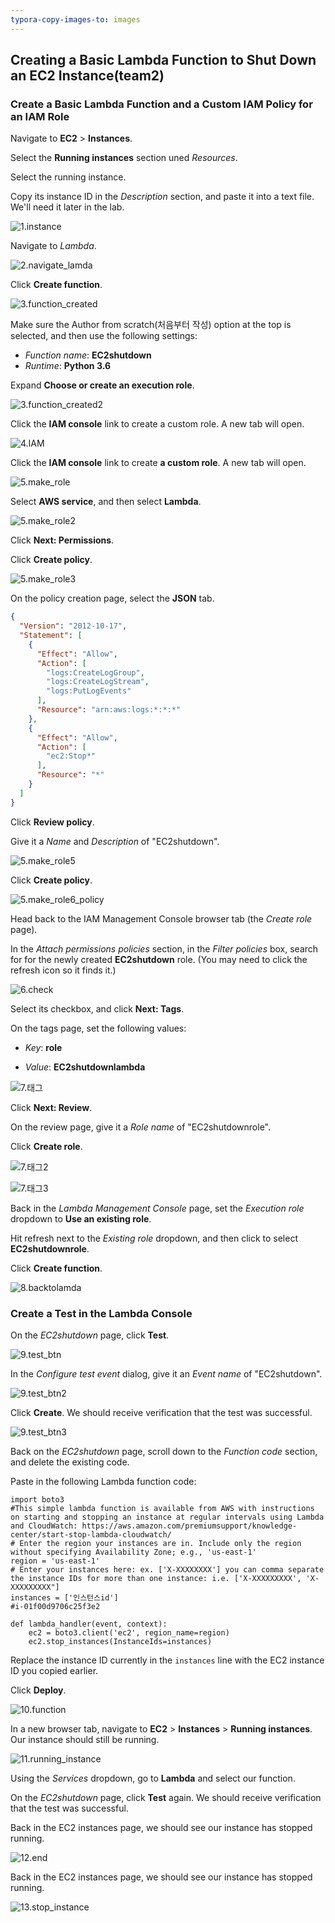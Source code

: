 ```yaml
---
typora-copy-images-to: images
---
```


## Creating a Basic Lambda Function to Shut Down an EC2 Instance(team2)





### Create a Basic Lambda Function and a Custom IAM Policy for an IAM Role

Navigate to **EC2** > **Instances**.

Select the **Running instances** section uned *Resources*.

Select the running instance.

Copy its instance ID in the *Description* section, and paste it into a text file. We'll need it later in the lab.

![1.instance](images/1.instance-1613546511234.PNG)



Navigate to *Lambda*.

![2.navigate_lamda](images/2.navigate_lamda-1613546517277.PNG)

Click **Create function**.



![3.function_created](images/3.function_created-1613546521389.PNG)





Make sure the Author from scratch(처음부터 작성) option at the top is selected, and then use the following settings:

- *Function name*: **EC2shutdown**
- *Runtime*: **Python 3.6**

Expand **Choose or create an execution role**.

![3.function_created2](images/3.function_created2-1613546527189.PNG)





Click the **IAM console** link to create a custom role. A new tab will open.





![4.IAM](images/4.IAM-1613546531359.PNG)

Click the **IAM console** link to create **a custom role**. A new tab will open.



![5.make_role](images/5.make_role-1613546536522.PNG)

Select **AWS service**, and then select **Lambda**.

![5.make_role2](images/5.make_role2-1613546540660.PNG)



Click **Next: Permissions**.

Click **Create policy**.

![5.make_role3](images/5.make_role3-1613546544700.PNG)



On the policy creation page, select the **JSON** tab.

```json
{
  "Version": "2012-10-17",
  "Statement": [
    {
      "Effect": "Allow",
      "Action": [
        "logs:CreateLogGroup",
        "logs:CreateLogStream",
        "logs:PutLogEvents"
      ],
      "Resource": "arn:aws:logs:*:*:*"
    },
    {
      "Effect": "Allow",
      "Action": [
        "ec2:Stop*"
      ],
      "Resource": "*"
    }
  ]
}
```

Click **Review policy**.

Give it a *Name* and *Description* of "EC2shutdown".

![5.make_role5](images/5.make_role5-1613546559629.PNG)



Click **Create policy**.

![5.make_role6_policy](E:\eumdengs\Velog\images\5.make_role6_policy.PNG)



Head back to the IAM Management Console browser tab (the *Create role* page).

In the *Attach permissions policies* section, in the *Filter policies* box, search for for the newly created **EC2shutdown** role. (You may need to click the refresh icon so it finds it.)



![6.check](images/6.check-1613546564284.PNG)



Select its checkbox, and click **Next: Tags**.

On the tags page, set the following values:

- *Key*: **role**

- *Value*: **EC2shutdownlambda**

  

![7.태그](images/7.%ED%83%9C%EA%B7%B8-1613546574625.PNG)



Click **Next: Review**.

On the review page, give it a *Role name* of "EC2shutdownrole".

Click **Create role**.

![7.태그2](images/7.%ED%83%9C%EA%B7%B82-1613546579064.PNG)

![7.태그3](images/7.%ED%83%9C%EA%B7%B83-1613546582545.PNG)





Back in the *Lambda Management Console* page, set the *Execution role* dropdown to **Use an existing role**.

Hit refresh next to the *Existing role* dropdown, and then click to select **EC2shutdownrole**.

Click **Create function**.

![8.backtolamda](images/8.backtolamda-1613546587524.PNG)







### Create a Test in the Lambda Console

On the *EC2shutdown* page, click **Test**.

![9.test_btn](images/9.test_btn-1613546592842.PNG)



In the *Configure test event* dialog, give it an *Event name* of "EC2shutdown".



![9.test_btn2](images/9.test_btn2-1613546597253.PNG)

Click **Create**. We should receive verification that the test was successful.

![9.test_btn3](images/9.test_btn3-1613546602303.PNG)

Back on the *EC2shutdown* page, scroll down to the *Function code* section, and delete the existing code.

Paste in the following Lambda function code:

```
import boto3
#This simple lambda function is available from AWS with instructions on starting and stopping an instance at regular intervals using Lambda and CloudWatch: https://aws.amazon.com/premiumsupport/knowledge-center/start-stop-lambda-cloudwatch/
# Enter the region your instances are in. Include only the region without specifying Availability Zone; e.g., 'us-east-1'
region = 'us-east-1'
# Enter your instances here: ex. ['X-XXXXXXXX'] you can comma separate the instance IDs for more than one instance: i.e. ['X-XXXXXXXXX', 'X-XXXXXXXXX"]
instances = ['인스턴스id']
#i-01f00d9706c25f3e2

def lambda_handler(event, context):
    ec2 = boto3.client('ec2', region_name=region)
    ec2.stop_instances(InstanceIds=instances)
```

Replace the instance ID currently in the `instances` line with the EC2 instance ID you copied earlier.

Click **Deploy**.

![10.function](images/10.function-1613546606494.PNG)

In a new browser tab, navigate to **EC2** > **Instances** > **Running instances**. Our instance should still be running.

![11.running_instance](images/11.running_instance-1613546610629.PNG)



Using the *Services* dropdown, go to **Lambda** and select our function.

On the *EC2shutdown* page, click **Test** again. We should receive verification that the test was successful.

Back in the EC2 instances page, we should see our instance has stopped running.



![12.end](images/12.end-1613546615442.PNG)



Back in the EC2 instances page, we should see our instance has stopped running.



![13.stop_instance](images/13.stop_instance-1613546619236.PNG)